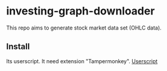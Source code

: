 # investing-graph-downloader

This repo aims to generate stock market data set (OHLC data).

## Install

Its userscript. It need extension "Tampermonkey".
[Userscript](https://raw.githubusercontent.com/KingOfPlayer/investing-graph-downloader/blob/main/userscript.js)

